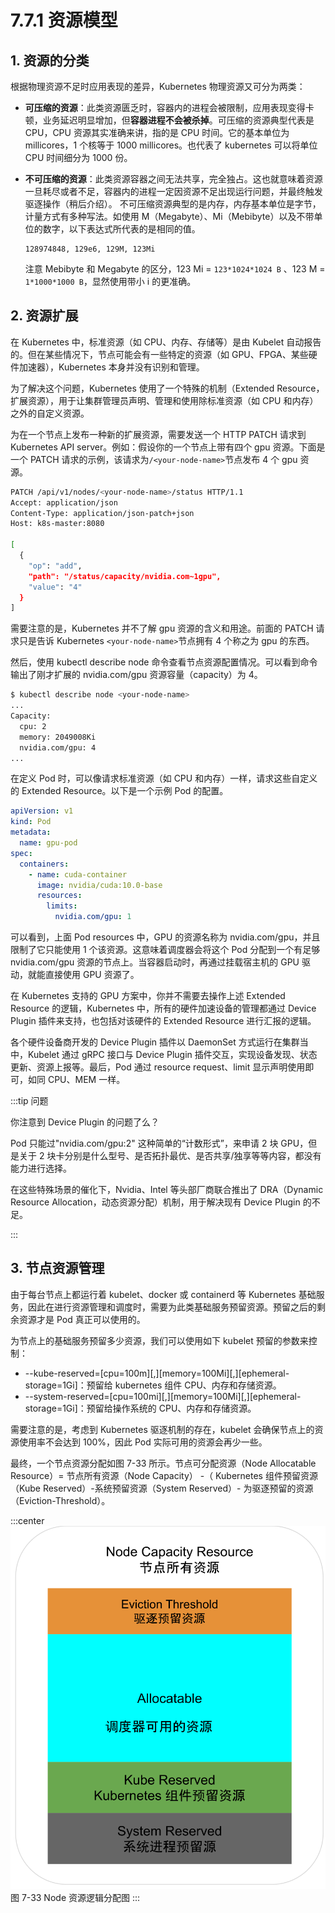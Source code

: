 # 7.7.1 资源模型

## 1. 资源的分类

根据物理资源不足时应用表现的差异，Kubernetes 物理资源又可分为两类：

- **可压缩的资源**：此类资源匮乏时，容器内的进程会被限制，应用表现变得卡顿，业务延迟明显增加，但**容器进程不会被杀掉**。可压缩的资源典型代表是 CPU，CPU 资源其实准确来讲，指的是 CPU 时间。它的基本单位为 millicores，1 个核等于 1000 millicores。也代表了 kubernetes 可以将单位 CPU 时间细分为 1000 份。

- **不可压缩的资源**：此类资源容器之间无法共享，完全独占。这也就意味着资源一旦耗尽或者不足，容器内的进程一定因资源不足出现运行问题，并最终触发驱逐操作（稍后介绍）。
  不可压缩资源典型的是内存，内存基本单位是字节，计量方式有多种写法。如使用 M（Megabyte）、Mi（Mebibyte）以及不带单位的数字，以下表达式所代表的是相同的值。

  ```plain
  128974848, 129e6, 129M, 123Mi
  ```
  注意 Mebibyte 和 Megabyte 的区分，123 Mi = `123*1024*1024 B` 、123 M = `1*1000*1000 B`，显然使用带小 i 的更准确。

## 2. 资源扩展

在 Kubernetes 中，标准资源（如 CPU、内存、存储等）是由 Kubelet 自动报告的。但在某些情况下，节点可能会有一些特定的资源（如 GPU、FPGA、某些硬件加速器），Kubernetes 本身并没有识别和管理。

为了解决这个问题，Kubernetes 使用了一个特殊的机制（Extended Resource，扩展资源），用于让集群管理员声明、管理和使用除标准资源（如 CPU 和内存）之外的自定义资源。

为在一个节点上发布一种新的扩展资源，需要发送一个 HTTP PATCH 请求到 Kubernetes API server。例如：假设你的一个节点上带有四个 gpu 资源。下面是一个 PATCH 请求的示例，该请求为`/<your-node-name>`节点发布 4 个 gpu 资源。

```bash
PATCH /api/v1/nodes/<your-node-name>/status HTTP/1.1
Accept: application/json
Content-Type: application/json-patch+json
Host: k8s-master:8080

[
  {
    "op": "add",
    "path": "/status/capacity/nvidia.com~1gpu",
    "value": "4"
  }
]
```
需要注意的是，Kubernetes 并不了解 gpu 资源的含义和用途。前面的 PATCH 请求只是告诉 Kubernetes `<your-node-name>`节点拥有 4 个称之为 gpu 的东西。

然后，使用 kubectl describe node 命令查看节点资源配置情况。可以看到命令输出了刚才扩展的 nvidia.com/gpu 资源容量（capacity）为 4。

```bash
$ kubectl describe node <your-node-name>
...
Capacity:
  cpu: 2
  memory: 2049008Ki
  nvidia.com/gpu: 4
...
```

在定义 Pod 时，可以像请求标准资源（如 CPU 和内存）一样，请求这些自定义的 Extended Resource。以下是一个示例 Pod 的配置。

```yaml
apiVersion: v1
kind: Pod
metadata:
  name: gpu-pod
spec:
  containers:
    - name: cuda-container
      image: nvidia/cuda:10.0-base
      resources:
        limits:
          nvidia.com/gpu: 1
```
可以看到，上面 Pod resources 中，GPU 的资源名称为 nvidia.com/gpu，并且限制了它只能使用 1 个该资源。这意味着调度器会将这个 Pod 分配到一个有足够 nvidia.com/gpu 资源的节点上。当容器启动时，再通过挂载宿主机的 GPU 驱动，就能直接使用 GPU 资源了。

在 Kubernetes 支持的 GPU 方案中，你并不需要去操作上述 Extended Resource 的逻辑，Kubernetes 中，所有的硬件加速设备的管理都通过 Device Plugin 插件来支持，也包括对该硬件的 Extended Resource 进行汇报的逻辑。

各个硬件设备商开发的 Device Plugin 插件以 DaemonSet 方式运行在集群当中，Kubelet 通过 gRPC 接口与 Device Plugin 插件交互，实现设备发现、状态更新、资源上报等。最后，Pod 通过 resource request、limit 显示声明使用即可，如同 CPU、MEM 一样。

:::tip 问题

你注意到 Device Plugin 的问题了么？

Pod 只能过"nvidia.com/gpu:2" 这种简单的“计数形式”，来申请 2 块 GPU，但是关于 2 块卡分别是什么型号、是否拓扑最优、是否共享/独享等等内容，都没有能力进行选择。

在这些特殊场景的催化下，Nvidia、Intel 等头部厂商联合推出了 DRA（Dynamic Resource Allocation，动态资源分配）机制，用于解决现有 Device Plugin 的不足。

:::

## 3. 节点资源管理

由于每台节点上都运行着 kubelet、docker 或 containerd 等 Kubernetes 基础服务，因此在进行资源管理和调度时，需要为此类基础服务预留资源。预留之后的剩余资源才是 Pod 真正可以使用的。

为节点上的基础服务预留多少资源，我们可以使用如下 kubelet 预留的参数来控制：

- --kube-reserved=[cpu=100m][,][memory=100Mi][,][ephemeral-storage=1Gi]：预留给 kubernetes 组件 CPU、内存和存储资源。
- --system-reserved=[cpu=100mi][,][memory=100Mi][,][ephemeral-storage=1Gi]：预留给操作系统的 CPU、内存和存储资源。

需要注意的是，考虑到 Kubernetes 驱逐机制的存在，kubelet 会确保节点上的资源使用率不会达到 100%，因此 Pod 实际可用的资源会再少一些。

最终，一个节点资源分配如图 7-33 所示。节点可分配资源（Node Allocatable Resource）= 节点所有资源（Node Capacity） -（ Kubernetes 组件预留资源（Kube Reserved）-系统预留资源（System Reserved）- 为驱逐预留的资源（Eviction-Threshold）。

:::center
  ![](../assets/k8s-resource.svg)<br/>
  图 7-33 Node 资源逻辑分配图
:::








